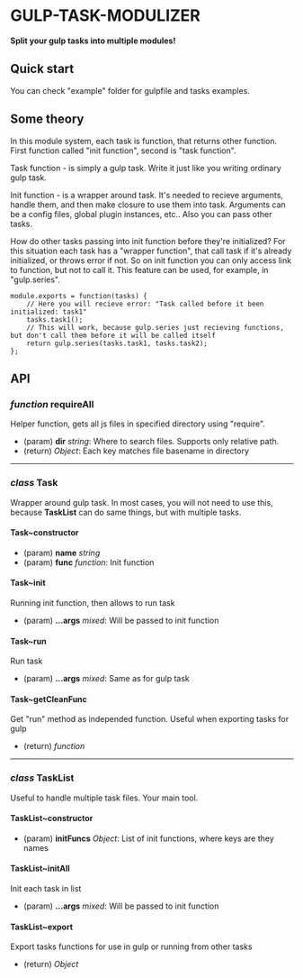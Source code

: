 # GULP-TASK-MODULIZER

**Split your gulp tasks into multiple modules!**

## Quick start

You can check "example" folder for gulpfile and tasks examples.

## Some theory

In this module system, each task is function, that returns other function. First function called "init function", second is "task function".

Task function - is simply a gulp task. Write it just like you writing ordinary gulp task.

Init function - is a wrapper around task. It's needed to recieve arguments, handle them, and then make closure to use them into task. Arguments can be a config files, global plugin instances, etc.. Also you can pass other tasks.

How do other tasks passing into init function before they're initialized? For this situation each task has a "wrapper function", that call task if it's already initialized, or throws error if not. So on init function you can only access link to function, but not to call it. This feature can be used, for example, in "gulp.series".

```
module.exports = function(tasks) {
	// Here you will recieve error: "Task called before it been initialized: task1"
	tasks.task1();
	// This will work, because gulp.series just recieving functions, but don't call them before it will be called itself
	return gulp.series(tasks.task1, tasks.task2);
};
```

## API

### *function* requireAll

Helper function, gets all js files in specified directory using "require".

- (param) **dir** *string*: Where to search files. Supports only relative path.
- (return) *Object*: Each key matches file basename in directory

---

### *class* Task

Wrapper around gulp task. In most cases, you will not need to use this, because **TaskList** can do same things, but with multiple tasks.

#### Task~constructor

- (param) **name** *string*
- (param) **func** *function*: Init function

#### Task~init

Running init function, then allows to run task

- (param) **...args** *mixed*: Will be passed to init function

#### Task~run

Run task

- (param) **...args** *mixed*: Same as for gulp task

#### Task~getCleanFunc

Get "run" method as independed function. Useful when exporting tasks for gulp

- (return) *function*

---

### *class* TaskList

Useful to handle multiple task files. Your main tool.

#### TaskList~constructor

- (param) **initFuncs** *Object*: List of init functions, where keys are they names

#### TaskList~initAll

Init each task in list

- (param) **...args** *mixed*: Will be passed to init function

#### TaskList~export

Export tasks functions for use in gulp or running from other tasks

- (return) *Object*